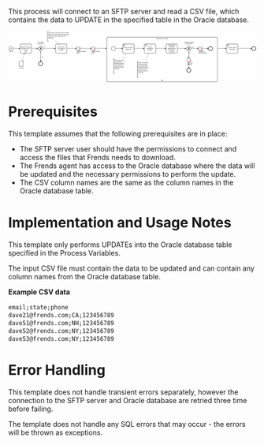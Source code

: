 This process will connect to an SFTP server and read a CSV file, which contains the data to UPDATE in the specified table in the Oracle database.

![Template](assets/CSV_file_from_SFTP_server_to_Oracle_DB_Update.svg)

# Prerequisites

This template assumes that the following prerequisites are in place:

- The SFTP server user should have the permissions to connect and access 
  the files that Frends needs to download.
- The Frends agent has access to the Oracle database where the data will be updated and the necessary permissions to perform the update.
- The CSV column names are the same as the column names in the Oracle database table.

# Implementation and Usage Notes

This template only performs UPDATEs into the Oracle database table specified in the Process Variables.

The input CSV file must contain the data to be updated and can contain any column names from the Oracle database table.

**Example CSV data**

```
email;state;phone
dave21@frends.com;CA;123456789
dave51@frends.com;NH;123456789
dave52@frends.com;NY;123456789
dave53@frends.com;NY;123456789
```

# Error Handling

This template does not handle transient errors separately, however the connection to the SFTP server and Oracle database are retried three time before failing.

The template does not handle any SQL errors that may occur - the errors will be thrown as exceptions.
